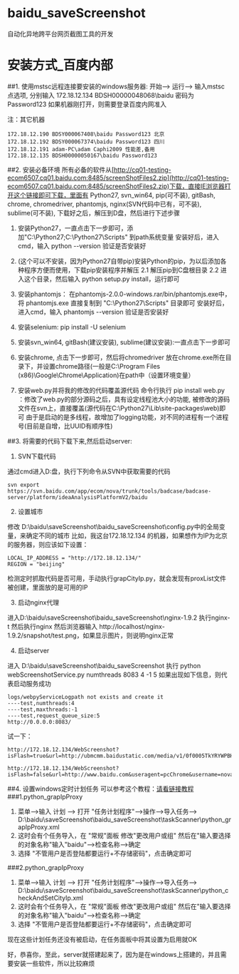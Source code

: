 # baidu_saveScreenshot
自动化异地跨平台网页截图工具的开发

# 安装方式_百度内部
##1. 使用mstsc远程连接要安装的windows服务器:
	开始--> 运行--> 输入mstsc
	点选项, 分别输入 172.18.12.134 BDSH00000048068\baidu 密码为 Password123
	如果机器刚打开，则需要登录百度内网准入

注：其它机器

	172.18.12.190 BDSY000067408\baidu Password123 北京
	172.18.12.192 BDSY000067374\baidu Password123 四川
	172.18.12.191 adam-PC\adam Caphi2009 性能差,备用
	172.18.12.135 BDSH00000050167\baidu Password123

##2. 安装必备环境
所有必备的软件从[http://cq01-testing-ecom6507.cq01.baidu.com:8485/screenShotFiles2.zip](http://cq01-testing-ecom6507.cq01.baidu.com:8485/screenShotFiles2.zip)下载，直接IE浏览器打开这个链接即可下载，里面有 Python27, svn_win64, pip(可不装), gitBash, chrome, chromedriver, phantomjs, nginx(SVN代码中已有，可不装), sublime(可不装),
下载好之后，解压到D盘，然后进行下述步骤

1. 安装Python27，一直点击下一步即可，添加"C:\Python27;C:\Python27\Scripts" 到path系统变量
    安装好后，进入cmd，输入 python --version 验证是否安装好
2. (这个可以不安装，因为Python27自带pip)安装Python的pip，为以后添加各种程序方便而使用，下载pip安装程序并解压
    2.1 解压pip到C盘根目录
    2.2 进入这个目录，然后输入 python setup.py install，运行即可
3. 安装phantomjs：
	在phantomjs-2.0.0-windows.rar/bin/phantomjs.exe中，将 phantomjs.exe 直接复制到 "C:\Python27\Scripts" 目录即可
	安装好后，进入cmd，输入 phantomjs --version 验证是否安装好
4. 安装selenium: pip install -U selenium
4. 安装svn_win64, gitBash(建议安装), sublime(建议安装):一直点击下一步即可

5. 安装chrome, 点击下一步即可，然后将chromedriver 放在chrome.exe所在目录下，并设置chrome路径(一般是C:\Program Files (x86)\Google\Chrome\Application)在path中（设置环境变量）
6. 安装web.py并将我的修改的代码覆盖源代码
   命令行执行 pip install web.py ：修改了web.py的部分源码之后，具有设定线程池大小的功能, 被修改的源码文件在svn上，直接覆盖(源代码在C:\Python27\Lib\site-packages\web)即可
   由于是启动的是多线程，故增加了logging功能，对不同的进程有一个进程号(目前是自增，比UUID有顺序性)

##3. 将需要的代码下载下来,然后启动server:
1. SVN下载代码

通过cmd进入D:盘，执行下列命令从SVN中获取需要的代码

	svn export https://svn.baidu.com/app/ecom/nova/trunk/tools/badcase/badcase-server/platform/ideaAnalysisPlatformV2/baidu

2. 设置城市

修改 D:\baidu\saveScreenshot\baidu_saveScreenshot\config.py中的全局变量，来确定不同的城市
比如，我这台172.18.12.134 的机器，如果想作为IP为北京的服务器，则应该如下设置：

	LOCAL_IP_ADDRESS = "http://172.18.12.134/"
    REGION = "beijing"
检测定时抓取代码是否可用，手动执行grapCityIp.py，就会发现有proxList文件被创建，里面放的是可用的IP

3. 启动nginx代理

进入D:\baidu\saveScreenshot\baidu_saveScreenshot\nginx-1.9.2 执行nginx-t 然后执行nginx
然后浏览器输入 http://localhost/nginx-1.9.2/snapshot/test.png，如果显示图片，则说明nginx正常

4. 启动server

进入 D:\baidu\saveScreenshot\baidu_saveScreenshot
执行 
    python webScreenshotService.py numthreads 8083 4 -1 5
如果出现如下信息，则代表启动服务成功

	logs/webpyServiceLogpath not exists and create it
	----test,numthreads:4
	----test,maxthreads:-1
	----test,request_queue_size:5
	http://0.0.0.0:8083/

试一下：

    http://172.18.12.134/WebScreenshot?isFlash=true&url=http://ubmcmm.baidustatic.com/media/v1/0f0005TkYRYWPBHoEyanj0.swf%3Furl_type=1%26snapsho=%26&useragent=pcChrome&username=novaqa&token=123456

    http://172.18.12.134/WebScreenshot?isFlash=false&url=http://www.baidu.com&useragent=pcChrome&username=novaqa&token=123456


##4. 设置windows定时计划任务
可以参考这个教程：[请看链接教程](http://blog.csdn.net/liqfyiyi/article/details/8812971)
###1.python_grapIpProxy
1. 菜单-->输入 计划 --> 打开 "任务计划程序"-->操作-->导入任务--> D:\baidu\saveScreenshot\baidu_saveScreenshot\taskScanner\python_grapIpProxy.xml
2. 这时会有个任务导入，在 "常规"面板 修改"更改用户或组" 然后在"输入要选择的对象名称"输入"baidu"-->检查名称-->确定
3. 选择 "不管用户是否登陆都要运行+不存储密码"，点击确定即可

###2.python_grapIpProxy
1. 菜单-->输入 计划 --> 打开 "任务计划程序"-->操作-->导入任务--> D:\baidu\saveScreenshot\baidu_saveScreenshot\taskScanner\python_checkAndSetCityIp.xml
2. 这时会有个任务导入，在 "常规"面板 修改"更改用户或组" 然后在"输入要选择的对象名称"输入"baidu"-->检查名称-->确定
3. 选择 "不管用户是否登陆都要运行+不存储密码"，点击确定即可

现在这些计划任务还没有被启动，在任务面板中将其设置为启用就OK

好，恭喜你，至此，server就搭建起来了，因为是在windows上搭建的，并且需要安装一些软件，所以比较麻烦